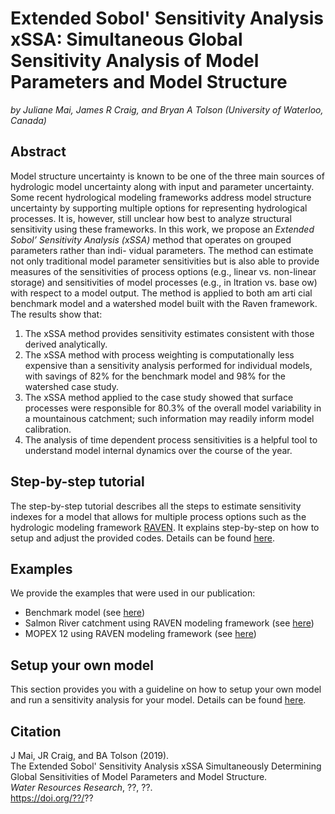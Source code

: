 # Extended Sobol' Sensitivity Analysis xSSA: Simultaneous Global Sensitivity Analysis of Model Parameters and Model Structure
*by Juliane Mai, James R Craig, and Bryan A Tolson (University of Waterloo, Canada)*

## Abstract
Model structure uncertainty is known to be one of the three main sources of hydrologic model uncertainty along with input and parameter uncertainty. Some recent hydrological modeling frameworks address model structure uncertainty by supporting multiple options for representing hydrological processes. It is, however, still unclear how best to analyze structural sensitivity using these frameworks. In this work, we propose an *Extended Sobol’ Sensitivity Analysis (xSSA)* method that operates on grouped parameters rather than indi- vidual parameters. The method can estimate not only traditional model parameter sensitivities but is also able to provide measures of the sensitivities of process options (e.g., linear vs. non-linear storage) and sensitivities of model processes (e.g., in ltration vs. base ow) with respect to a model output. The method is applied to both am arti cial benchmark model and a watershed model built with the Raven framework. The results show that: 
1. The xSSA method provides sensitivity estimates consistent with those derived analytically. 
2. The xSSA method with process weighting is computationally less expensive than a sensitivity analysis performed for individual models, with savings of 82% for the benchmark model and 98% for the watershed case study. 
3. The xSSA method applied to the case study showed that surface processes were responsible for 80.3% of the overall model variability in a mountainous catchment; such information may readily inform model calibration. 
4. The analysis of time dependent process sensitivities is a helpful tool to understand model internal dynamics over the course of the year.

## Step-by-step tutorial
The step-by-step tutorial describes all the steps to estimate sensitivity indexes for a model that allows for multiple process options such as the hydrologic modeling framework [RAVEN](http://raven.uwaterloo.ca). It explains step-by-step on how to setup and adjust the provided codes. Details can be found [here](https://github.com/julemai/xSSA/wiki/Step-by-step-tutorial).

## Examples
We provide the examples that were used in our publication:
- Benchmark model (see [here](https://github.com/julemai/xSSA/wiki/Examples#benchmark-model))
- Salmon River catchment using RAVEN modeling framework (see [here](https://github.com/julemai/xSSA/wiki/Examples#salmon-river-catchment-using-raven-hydrologic-modeling-framework))
- MOPEX 12 using RAVEN modeling framework (see [here](https://github.com/julemai/xSSA/wiki/Examples#mopex-12-using-raven-hydrologic-modeling-framework))

## Setup your own model
This section provides you with a guideline on how to setup your own model and run a sensitivity analysis for your model. Details can be found [here](https://github.com/julemai/xSSA/wiki/Setup-your-own-model).

## Citation
J Mai, JR Craig, and BA Tolson (2019). <br>
The Extended Sobol' Sensitivity Analysis xSSA Simultaneously Determining Global Sensitivities of Model Parameters and Model Structure. <br>
*Water Resources Research*, ??, ??.<br>
https://doi.org/??/??
